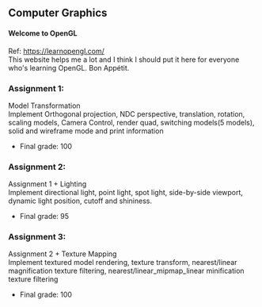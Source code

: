 ## Computer Graphics

#### Welcome to OpenGL
Ref: https://learnopengl.com/  
This website helps me a lot and I think I should put it here for everyone who's learning OpenGL. Bon Appétit.

### Assignment 1:
Model Transformation  
Implement Orthogonal projection, NDC perspective, translation, rotation, scaling models, 
Camera Control, render quad, switching models(5 models), solid and wireframe mode and
 print information  
* Final grade: 100

### Assignment 2:  
Assignment 1 + Lighting  
Implement directional light, point light, spot light, side-by-side viewport, dynamic light
position, cutoff and shininess.
* Final grade: 95

### Assignment 3:  
Assignment 2 + Texture Mapping  
Implement textured model rendering, texture transform, nearest/linear magnification texture 
filtering, nearest/linear_mipmap_linear minification texture filtering
* Final grade: 100 
